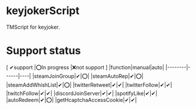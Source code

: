 # keyjokerScript
 TMScript for keyjoker.

# Support status 
[ ✔support |⭕In progress |❌not support ]
|function|manual|auto|
|--------|------|----|
|steamJoinGroup|✔|⭕|
|steamAutoRep|✔|⭕|
|steamAddWhishList|✔|⭕|
|twitterRetweet|✔|✔|
|twitterFollow|✔|✔|
|twitchFollow|✔|✔|
|discordJoinServer|✔|✔|
|spotifyLike|✔|✔|
|autoRedeem|✔|⭕|
|getHcaptchaAccessCookie|✔|✔|